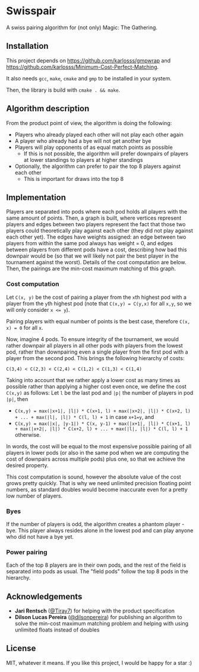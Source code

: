 # Swisspair

A swiss pairing algorithm for (not only) Magic: The Gathering.

## Installation

This project depends on https://github.com/karlosss/gmpwrap and https://github.com/karlosss/Minimum-Cost-Perfect-Matching.

It also needs `gcc`, `make`, `cmake` and `gmp` to be installed in your system.

Then, the library is build with `cmake . && make`.

## Algorithm description

From the product point of view, the algorithm is doing the following:
- Players who already played each other will not play each other again
- A player who already had a bye will not get another bye
- Players will play opponents of as equal match points as possible
  - If this is not possible, the algorithm will prefer downpairs of players at lower standings to players at higher standings
- Optionally, the algorithm can prefer to pair the top 8 players against each other
  - This is important for draws into the top 8
 
## Implementation

Players are separated into pods where each pod holds all players with the same amount of points. Then, a graph is built, where vertices represent
players and edges between two players represent the fact that those two players could theoretically play against each other (they did not play against each other yet).
The edges have weights assigned: an edge between two players from within the same pod always has weight = 0, and edges between players from different pods have a cost,
describing how bad this downpair would be (so that we will likely not pair the best player in the tournament against the worst). Details of the cost computation are below.
Then, the pairings are the min-cost maximum matching of this graph.

### Cost computation

Let `C(x, y)` be the cost of pairing a player from the `x`th highest pod with a player from the `y`th highest pod (note that `C(x,y) = C(y,x)` for all `x,y`, so we will only consider `x <= y`).

Pairing players with equal number of points is the best case, therefore `C(x, x) = 0` for all `x`.

Now, imagine 4 pods. To ensure integrity of the tournament, we would rather downpair all players in all other pods with players from the lowest pod, rather than downpairing even a single player from the first pod with a player from the second pod. This brings the following
hierarchy of costs:

`C(3,4) < C(2,3) < C(2,4) < C(1,2) < C(1,3) < C(1,4)`

Taking into account that we rather apply a lower cost as many times as possible rather than applying a higher cost even once, we define the cost `C(x,y)` as follows: Let `l` be the last pod and `|p|` the number of players in pod `|p|`, 
then 
- `C(x,y) = max(|x+1|, |l|) * C(x+1, l) + max(|x+2|, |l|) * C(x+2, l) + ... + max(|l|, |l|) * C(l, l) + 1` in case `x+1=y`, and
- `C(x,y) = max(|x|, |y-1|) * C(x, y-1) + max(|x+1|, |l|) * C(x+1, l) + max(|x+2|, |l|) * C(x+2, l) + ... + max(|l|, |l|) * C(l, l) + 1` otherwise.

In words, the cost will be equal to the most expensive possible pairing of all players in lower pods (or also in the same pod when we are computing the cost of downpairs across multiple pods) plus one, so that we achieve the desired property.

This cost computation is sound, however the absolute value of the cost grows pretty quickly. That is why we need unlimited precision floating point numbers, as standard doubles would become inaccurate even for a pretty low number of players.

### Byes

If the number of players is odd, the algorithm creates a phantom player - bye. This player always resides alone in the lowest pod and can play anyone who did not have a bye yet.

### Power pairing

Each of the top 8 players are in their own pods, and the rest of the field is separated into pods as usual. The "field pods" follow the top 8 pods in the hierarchy.

## Acknowledgements

- **Jari Rentsch** ([@Tiray7](https://www.github.com/Tiray7)) for helping with the product specification
- **Dilson Lucas Pereira** ([@dilsonpereira](https://www.github.com/dilsonpereira)) for publishing an algorithm to solve the min-cost maximum matching problem and helping with using unlimited floats instead of doubles

## License

MIT, whatever it means. If you like this project, I would be happy for a star :)
